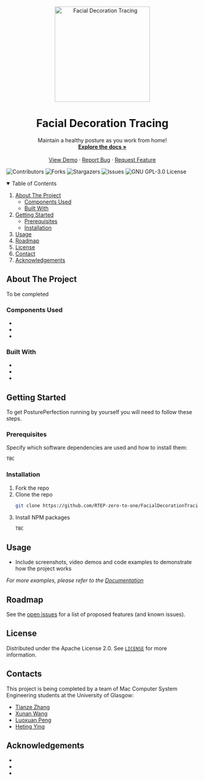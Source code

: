 <!-- PROJECT LOGO -->
<br />

<p align="center">

  <img src="docs/images/logo.svg" alt="Facial Decoration Tracing" width="250">

  <h1 align="center">Facial Decoration Tracing</h1>

  <p align="center">
    Maintain a healthy posture as you work from home!
    <br />
    <a href="#"><strong>Explore the docs »</strong></a>
    <br />
    <br />
    <a href="#">View Demo</a>
    ·
    <a href="#">Report Bug</a>
    ·
    <a href="#">Request Feature</a>
  </p>

</p>

![Contributors]()
![Forks]()
![Stargazers]()
![Issues]()
![GNU GPL-3.0 License]()

<!-- TABLE OF CONTENTS -->
<details open="open">
  <summary>Table of Contents</summary>
  <ol>
    <li>
      <a href="#about-the-project">About The Project</a>
      <ul>
        <li><a href="#components-used">Components Used</a></li>
        <li><a href="#built-with">Built With</a></li>
      </ul>
    </li>
    <li>
      <a href="#getting-started">Getting Started</a>
      <ul>
        <li><a href="#prerequisites">Prerequisites</a></li>
        <li><a href="#installation">Installation</a></li>
      </ul>
    </li>
    <li><a href="#usage">Usage</a></li>
    <li><a href="#roadmap">Roadmap</a></li>
    <li><a href="#license">License</a></li>
    <li><a href="#contact">Contact</a></li>
    <li><a href="#acknowledgements">Acknowledgements</a></li>
  </ol>
</details>




<!-- ABOUT THE PROJECT -->
## About The Project

To be completed

### Components Used

*
*
*
### Built With

* <!-- [Bootstrap](https://getbootstrap.com) -->
* <!-- [JQuery](https://jquery.com) -->
* <!-- [Laravel](https://laravel.com) -->


<!-- GETTING STARTED -->
## Getting Started

To get PosturePerfection running by yourself you will need to follow these steps.

### Prerequisites

Specify which software dependencies are used and how to install them:

  ```sh
  TBC
  ```

### Installation

1. Fork the repo
2. Clone the repo
   ```sh
   git clone https://github.com/RTEP-zero-to-one/FacialDecorationTracing.git
   ```
3. Install NPM packages
   ```sh
   TBC
   ```


<!-- USAGE EXAMPLES -->
## Usage

* Include screenshots, video demos and code examples to demonstrate how the project works

_For more examples, please refer to the [Documentation](https://example.com)_


<!-- ROADMAP -->
## Roadmap

See the [open issues](https://github.com/RTEP-zero-to-one/FacialDecorationTracing/issues) for a list of proposed features (and known issues).


<!-- LICENSE -->
## License

Distributed under the Apache License 2.0. See [`LICENSE`](https://github.com/RTEP-zero-to-one/FacialDecorationTracing/blob/dev/LICENSE) for more information.

<!-- CONTACT -->

## Contacts

This project is being completed by a team of Mac Computer System Engineering students at the University of Glasgow:

* [Tianze Zhang]() 
* [Xunan Wang]()
* [Luoxuan Peng]()
* [Heting Ying](https://github.com/XeonHis)



<!-- ACKNOWLEDGEMENTS -->
## Acknowledgements
* 
* 
* 
